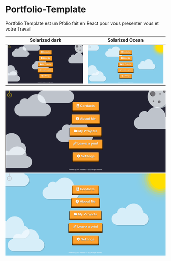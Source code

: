 # Portfolio-Template
Portfolio Template est un Pfolio fait en React pour vous presenter vous et votre Travail

Solarized dark             |  Solarized Ocean
:-------------------------:|:-------------------------:
![](https://github.com/Raiden-56/Portfolio-Template/blob/main/Images/Site-Image-1.png)  |  ![](https://github.com/Raiden-56/Portfolio-Template/blob/main/Images/Site-Image-2.png)

![Site-Image-1](https://github.com/Raiden-56/Portfolio-Template/blob/main/Images/Site-Image-1.png)
![Site-Image-2](https://github.com/Raiden-56/Portfolio-Template/blob/main/Images/Site-Image-2.png)
